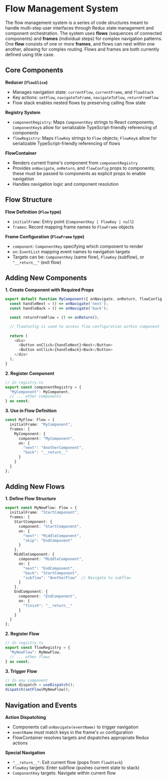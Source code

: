 # Flow Management System

The flow management system is a series of code structures meant to handle multi-step user interfaces through Redux state management and component orchestration. The system uses **flows** (sequences of connected components) and **frames** (individual steps) for complex navigation patterns. One **flow** consists of one or more **frames**, and flows can nest within one another, allowing for complex routing. Flows and frames are both currently defined using title case.

## Core Components

**Reducer (`flowSlice`)**
- Manages navigation state: `currentFlow`, `currentFrame`, and `flowStack`
- Key actions: `setFlow`, `navigateToFrame`, `navigateToFlow`, `returnFromFlow`
- Flow stack enables nested flows by preserving calling flow state

**Registry System**
- `componentRegistry`: Maps `ComponentKey` strings to React components; `ComponentKey`s allow for serializable TypeScript-friendly referencing of components
- `flowRegistry`: Maps `FlowKey` strings to `Flow` objects; `FlowKey`s allow for serializable TypeScript-friendly referencing of flows 

**FlowContainer**
- Renders current frame's component from `componentRegistry`
- Provides `onNavigate`, `onReturn`, and `flowConfig` props to components; these must be passed to components as explicit props to enable navigation
- Handles navigation logic and component resolution

## Flow Structure

**Flow Definition (`Flow` type)**
- `initialFrame`: Entry point (`ComponentKey | FlowKey | null`)
- `frames`: Record mapping frame names to `FlowFrame` objects

**Frame Configuration (`FlowFrame` type)**
- `component`: `ComponentKey` specifying which component to render
- `on`: `EventList` mapping event names to navigation targets
- Targets can be: `ComponentKey` (same flow), `FlowKey` (subflow), or `"__return__"` (exit flow)

## Adding New Components

**1. Create Component with Required Props**
```typescript
export default function MyComponent({ onNavigate, onReturn, flowConfig }: FlowComponentProps) {
  const handleNext = () => onNavigate('next');
  const handleBack = () => onNavigate('back');

  const returnFromFlow = () => onReturn();

  // flowConfig is used to access flow configuration within component
  
  return (
    <div>
      <Button onClick={handleNext}>Next</Button>
      <Button onClick={handleBack}>Back</Button>
    </div>
  );
}
```

**2. Register Component**
```typescript
// In registry.ts
export const componentRegistry = {
  "MyComponent": MyComponent,
  // ... other components
} as const;
```

**3. Use in Flow Definition**
```typescript
const MyFlow: Flow = {
  initialFrame: "MyComponent",
  frames: {
    MyComponent: {
      component: "MyComponent",
      on: {
        "next": "AnotherComponent",
        "back": "__return__"
      }
    }
  }
};
```

## Adding New Flows

**1. Define Flow Structure**
```typescript
export const MyNewFlow: Flow = {
  initialFrame: "StartComponent",
  frames: {
    StartComponent: {
      component: "StartComponent",
      on: {
        "next": "MiddleComponent",
        "skip": "EndComponent"
      }
    },
    MiddleComponent: {
      component: "MiddleComponent", 
      on: {
        "next": "EndComponent",
        "back": "StartComponent",
        "subflow": "AnotherFlow"  // Navigate to subflow
      }
    },
    EndComponent: {
      component: "EndComponent",
      on: {
        "finish": "__return__"
      }
    }
  }
};
```

**2. Register Flow**
```typescript
// In registry.ts
export const flowRegistry = {
  "MyNewFlow": MyNewFlow,
  // ... other flows
} as const;
```

**3. Trigger Flow**
```typescript
// In any component
const dispatch = useDispatch();
dispatch(setFlow(MyNewFlow));
```

## Navigation and Events

**Action Dispatching**
- Components call `onNavigate(eventName)` to trigger navigation
- `eventName` must match keys in the frame's `on` configuration
- FlowContainer resolves targets and dispatches appropriate Redux actions

**Special Navigation**
- `"__return__"`: Exit current flow (pops from `flowStack`)
- `FlowKey` targets: Enter subflow (pushes current state to stack)
- `ComponentKey` targets: Navigate within current flow